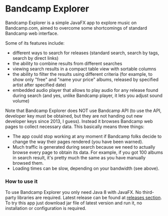 Bandcamp Explorer
================

Bandcamp Explorer is a simple JavaFX app to explore music on Bandcamp.com, aimed to overcome some shortcomings of standard Bandcamp web interface. 

Some of its features include:
- different ways to search for releases (standard search, search by tags, search by direct links)
- the ability to combine results from different searches
- viewing search results in a compact table view with sortable columns
- the ability to filter the results using different criteria (for example, to show only "free" and "name your price" albums, released by specified artist after specified date)
- embedded audio player that allows to play audio for any release found during search (and yes, unlike Bandcamp player, it lets you adjust sound volume)

Note that Bandcamp Explorer does NOT use Bandcamp API (to use the API, developer key must be obtained, but they are not handing out new developer keys since 2013, I guess). Instead it browses Bandcamp web pages to collect necessary data.
This basically means three things:
* The app could stop working at any moment if Bandcamp folks decide to change the way their pages rendered (you have been warned).
* Much traffic is generated during search because we need to actually browse every page to obtain its data. For example, if you got 100 albums in search result, it's pretty much the same as you have manually browsed them.
* Loading times can be slow, depending on your bandwidth (see above).

### How to use it
To use Bandcamp Explorer you only need Java 8 with JavaFX. No third-party libraries are required.
Latest release can be found at [releases section](https://github.com/monochord/BandcampExplorer/releases). To try this app just download jar file of latest version and run it, no installation or configuration is required.
